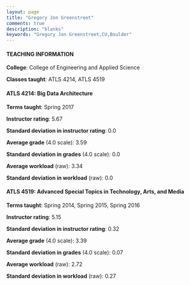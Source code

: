 ```yaml
---
layout: page
title: "Gregory Jon Greenstreet" 
comments: true
description: "blanks"
keywords: "Gregory Jon Greenstreet,CU,Boulder"
---
```

<head>
<script src="https://ajax.googleapis.com/ajax/libs/jquery/2.1.3/jquery.min.js"></script>
<script src="https://dl.dropboxusercontent.com/s/pc42nxpaw1ea4o9/highcharts.js?dl=0"></script>
<!-- <script src="../assets/js/highcharts.js"></script> -->
<style type="text/css">@font-face {
	font-family: "Bebas Neue";
	src: url(https://www.filehosting.org/file/details/544349/BebasNeue Regular.otf) format("opentype");
	}
	h1.Bebas { 
		font-family: "Bebas Neue", Verdana, Tahoma;
	}
</style>
</head>
	   
#### TEACHING INFORMATION

**College**: College of Engineering and Applied Science

**Classes taught**: ATLS 4214, ATLS 4519

#### ATLS 4214: Big Data Architecture

**Terms taught**: Spring 2017

**Instructor rating**: 5.67

**Standard deviation in instructor rating**: 0.0

**Average grade** (4.0 scale): 3.59

**Standard deviation in grades** (4.0 scale): 0.0

**Average workload** (raw): 3.34

**Standard deviation in workload** (raw): 0.0

#### ATLS 4519: Advanced Special Topics in Technology, Arts, and Media

**Terms taught**: Spring 2014, Spring 2015, Spring 2016

**Instructor rating**: 5.15

**Standard deviation in instructor rating**: 0.32

**Average grade** (4.0 scale): 3.39

**Standard deviation in grades** (4.0 scale): 0.07

**Average workload** (raw): 2.72

**Standard deviation in workload** (raw): 0.27

